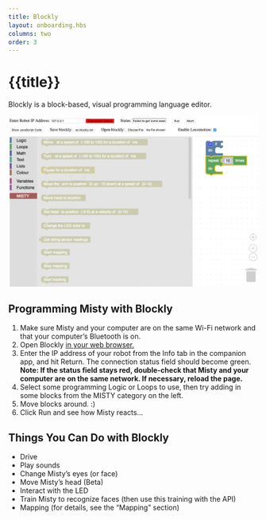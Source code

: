 ```yaml
---
title: Blockly
layout: onboarding.hbs
columns: two
order: 3
---
```


# {{title}}

Blockly is a block-based, visual programming language editor.

![Blockly](../../../assets/images/blockly.png)

## Programming Misty with Blockly

1. Make sure Misty and your computer are on the same Wi-Fi network and that your computer’s Bluetooth is on.
2. Open Blockly [in your web browser.](https://misty:MistyRocks!@blockly.mistyrobotics.io/)
3. Enter the IP address of your robot from the Info tab in the companion app, and hit Return. The connection status field should become green. **Note: If the status field stays red, double-check that Misty and your computer are on the same network. If necessary, reload the page.**
4. Select some programming Logic or Loops to use, then try adding in some blocks from the MISTY category on the left.
5. Move blocks around. :) 
6. Click Run and see how Misty reacts...

## Things You Can Do with Blockly

* Drive
* Play sounds
* Change Misty’s eyes (or face)
* Move Misty’s head (Beta)
* Interact with the LED
* Train Misty to recognize faces (then use this training with the API)
* Mapping (for details, see the “Mapping” section)



